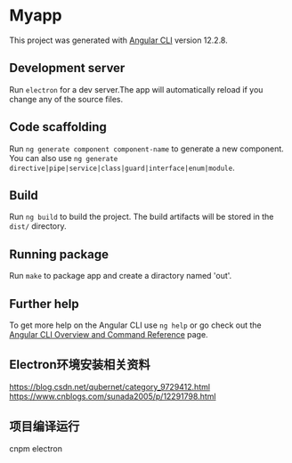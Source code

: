 # Myapp

This project was generated with [Angular CLI](https://github.com/angular/angular-cli) version 12.2.8.

## Development server

Run `electron` for a dev server.The app will automatically reload if you change any of the source files.

## Code scaffolding

Run `ng generate component component-name` to generate a new component. You can also use `ng generate directive|pipe|service|class|guard|interface|enum|module`.

## Build

Run `ng build` to build the project. The build artifacts will be stored in the `dist/` directory.

## Running package 

Run `make` to package app and create a diractory named 'out'.

## Further help

To get more help on the Angular CLI use `ng help` or go check out the [Angular CLI Overview and Command Reference](https://angular.io/cli) page.

## Electron环境安装相关资料

https://blog.csdn.net/qubernet/category_9729412.html
<br>
https://www.cnblogs.com/sunada2005/p/12291798.html

## 项目编译运行
cnpm electron